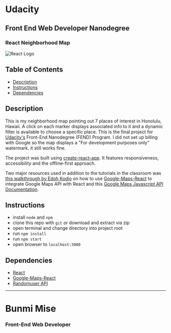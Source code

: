# Udacity

## Front End Web Developer Nanodegree

### React Neighborhood Map 

![React Logo](https://github.com/adonaidigital/Honolulu_resorts/blob/master/public/favicon.ico)

## Table of Contents

* [Description](#description)
* [Instructions](#instructions)
* [Dependencies](#dependencies)

## Description

This is my neighborhood map pointing out 7 places of interest in Honolulu, Hawaii. A click on each marker displays associated info to it and a dynamic filter is available to choose a specific place.
This is the final project for [Udacity's](https://www.udacity.com/) Front-End Nanodegree (FEND) Program.
I did not set up billing with Google so the map displays a "For development purposes only" watermark. it still works fine.

The project was built using [create-react-app](https://github.com/facebook/create-react-app). It features responsiveness, accessibility and the offline-first approach.

Two major resources used in addition to the tutorials in the classroom was [this walkthrough by Edoh Kodjo](https://www.youtube.com/watch?v=9t1xxypdkrE&feature=youtu.be) on how to use [Google-Maps-React](https://github.com/fullstackreact/google-maps-react) to integrate Google Maps API with React and this [Google Maps Javascript API Documentation](https://developers.google.com/maps/documentation/javascript/tutorial).

## Instructions

* install `node` and `npm`
* clone this repo with `git` or download and extract via zip
* open terminal and change directory into project root
* run `npm install`
* run `npm start`
* open browser to `localhost:3000`

## Dependencies

* [React](https://reactjs.org/)
* [Google-Maps-React](https://github.com/fullstackreact/google-maps-react)
* [Randomuser API](https://randomuser.me/)

-----
# Bunmi Mise

### Front-End Web Developer